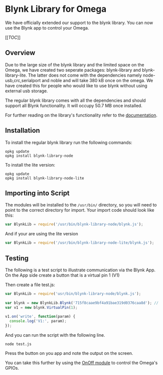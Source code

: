 # Blynk Library for Omega

We have officially extended our support to the blynk library. You can now use the Blynk app to control your Omega. 

[[_TOC_]]


[//]: # (Overview)

## Overview

Due to the large size of the blynk library and the limited space on the Omega, we have created two seperate packages: blynk-library and blynk-library-lite. The latter does not come with the dependencies namely node-usb,crc,serialport and noble and will take 380 kB once on the omega. We have created this for people who would like to use blynk without using external usb storage. 

The regular blynk library comes with all the dependencies and should support all Blynk functionality. It will occupy 50.7 MB once installed.

For further reading on the library's functionality refer to the [documentation](https://www.npmjs.com/package/blynk-library).

[//]: # (Installation)

## Installation

To install the regular blynk library run the following commands:

```
opkg update
opkg install blynk-library-node
```

To install the lite version:

```
opkg update
opkg install blynk-library-node-lite
```

## Importing into Script

The modules will be installed to the `/usr/bin/` directory, so you will need to point to the correct directory for import. Your import code should look like this:

```js
var BlynkLib = require('/usr/bin/blynk-library-node/blynk.js');
```

And if your are using the lite version

```js
var BlynkLib = require('/usr/bin/blynk-library-node-lite/blynk.js');
```

## Testing

The following is a test script to illustrate communication via the Blynk App. On the App side create a button that is a virtual pin 1 (V1)

Then create a file test.js:

```js
var BlynkLib = require('usr/bin/blynk-library-node/blynk.js');
 
var blynk = new BlynkLib.Blynk('715f8caae9bf4a91bae319d0376caa8d'); // Replace this with your Auth Key
var v1 = new blynk.VirtualPin(1);
 
v1.on('write', function(param) {
  console.log('V1:', param);
});
```

And you can run the script with the following line.
```
node test.js
```

Press the button on you app and note the output on the screen. 

You can take this further by using the [OnOff module](https://wiki.onion.io/Tutorials/onoff-node) to control the Omega's GPIOs. 
